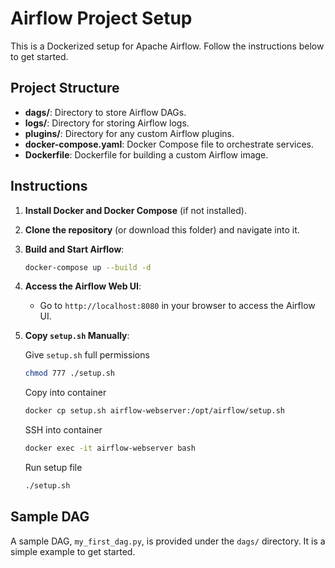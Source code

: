 
# Airflow Project Setup

This is a Dockerized setup for Apache Airflow. Follow the instructions below to get started.

## Project Structure

- **dags/**: Directory to store Airflow DAGs.
- **logs/**: Directory for storing Airflow logs.
- **plugins/**: Directory for any custom Airflow plugins.
- **docker-compose.yaml**: Docker Compose file to orchestrate services.
- **Dockerfile**: Dockerfile for building a custom Airflow image.

## Instructions

1. **Install Docker and Docker Compose** (if not installed).

2. **Clone the repository** (or download this folder) and navigate into it.

3. **Build and Start Airflow**:

   ```bash
   docker-compose up --build -d
   ```

4. **Access the Airflow Web UI**:

   - Go to `http://localhost:8080` in your browser to access the Airflow UI.

5. **Copy `setup.sh` Manually**:

   Give `setup.sh` full permissions

   ```bash
   chmod 777 ./setup.sh
   ```

   Copy into container

   ```bash
   docker cp setup.sh airflow-webserver:/opt/airflow/setup.sh
   ```

   SSH into container

   ```bash
   docker exec -it airflow-webserver bash
   ```

   Run setup file

   ```bash
   ./setup.sh
   ```
## Sample DAG

A sample DAG, `my_first_dag.py`, is provided under the `dags/` directory. It is a simple example to get started.
